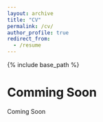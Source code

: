 ```yaml
---
layout: archive
title: "CV"
permalink: /cv/
author_profile: true
redirect_from:
  - /resume
---
```


{% include base_path %}

Comming Soon
======
Coming Soon